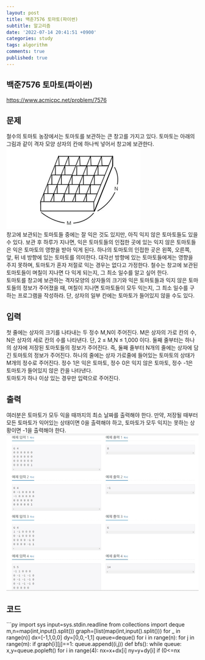```yaml
---
layout: post
title: 백준7576 토마토(파이썬)
subtitle: 알고리즘
date: '2022-07-14 20:41:51 +0900'
categories: study
tags: algorithm
comments: true
published: true
---
```

## 백준7576 토마토(파이썬)
<a href="https://www.acmicpc.net/problem/7576">https://www.acmicpc.net/problem/7576</a>
<h2>문제</h2>
철수의 토마토 농장에서는 토마토를 보관하는 큰 창고를 가지고 있다. 토마토는 아래의 그림과 같이 격자 모양 상자의 칸에 하나씩 넣어서 창고에 보관한다.<br>
<img src="/assets/img/baek7576-1.jpg" title="baek7576-1" alt="baek7576-1"/><br>
창고에 보관되는 토마토들 중에는 잘 익은 것도 있지만, 아직 익지 않은 토마토들도 있을 수 있다. 보관 후 하루가 지나면, 익은 토마토들의 인접한 곳에 있는 익지 않은 토마토들은 익은 토마토의 영향을 받아 익게 된다. 하나의 토마토의 인접한 곳은 왼쪽, 오른쪽, 앞, 뒤 네 방향에 있는 토마토를 의미한다. 대각선 방향에 있는 토마토들에게는 영향을 주지 못하며, 토마토가 혼자 저절로 익는 경우는 없다고 가정한다. 철수는 창고에 보관된 토마토들이 며칠이 지나면 다 익게 되는지, 그 최소 일수를 알고 싶어 한다.<br>
토마토를 창고에 보관하는 격자모양의 상자들의 크기와 익은 토마토들과 익지 않은 토마토들의 정보가 주어졌을 때, 며칠이 지나면 토마토들이 모두 익는지, 그 최소 일수를 구하는 프로그램을 작성하라. 단, 상자의 일부 칸에는 토마토가 들어있지 않을 수도 있다.<br>
<h2>입력</h2>
첫 줄에는 상자의 크기를 나타내는 두 정수 M,N이 주어진다. M은 상자의 가로 칸의 수, N은 상자의 세로 칸의 수를 나타낸다. 단, 2 ≤ M,N ≤ 1,000 이다. 둘째 줄부터는 하나의 상자에 저장된 토마토들의 정보가 주어진다. 즉, 둘째 줄부터 N개의 줄에는 상자에 담긴 토마토의 정보가 주어진다. 하나의 줄에는 상자 가로줄에 들어있는 토마토의 상태가 M개의 정수로 주어진다. 정수 1은 익은 토마토, 정수 0은 익지 않은 토마토, 정수 -1은 토마토가 들어있지 않은 칸을 나타낸다.<br>
토마토가 하나 이상 있는 경우만 입력으로 주어진다.<br>
<h2>출력</h2>
여러분은 토마토가 모두 익을 때까지의 최소 날짜를 출력해야 한다. 만약, 저장될 때부터 모든 토마토가 익어있는 상태이면 0을 출력해야 하고, 토마토가 모두 익지는 못하는 상황이면 -1을 출력해야 한다.<br>
<img src="/assets/img/baek7576-2.jpg" title="baek7576-2" alt="baek7576-2"/><br>
<h2>코드</h2>
```py
import sys
input=sys.stdin.readline
from collections import deque
m,n=map(int,input().split())
graph=[list(map(int,input().split())) for _ in range(n)]
dx=[-1,1,0,0]
dy=[0,0,-1,1]
queue=deque()
for i in range(n):
    for j in range(m):
        if graph[i][j]==1:
            queue.append((i,j))
def bfs():
    while queue:
        x,y=queue.popleft()
        for i in range(4):
            nx=x+dx[i]
            ny=y+dy[i]
            if (0<=nx<n) and (0<=ny<m) and graph[nx][ny]==0:
                graph[nx][ny]=graph[x][y]+1
                queue.append((nx,ny))
bfs()
cnt=0
for i in graph:
    for j in i:
        if j==0:
            print(-1)
            exit(0)
        else:
            cnt=max(cnt,j)
print(cnt-1)
```



